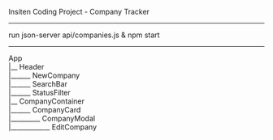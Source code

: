 Insiten Coding Project - Company Tracker

*********************************************
run json-server api/companies.js & npm start
*********************************************

App<br/>
|__ Header<br/>
|______ NewCompany<br/>
|______ SearchBar<br/>
|______ StatusFilter<br/>
|__ CompanyContainer<br/>
|______ CompanyCard<br/>
|_________ CompanyModal<br/>
|____________ EditCompany
